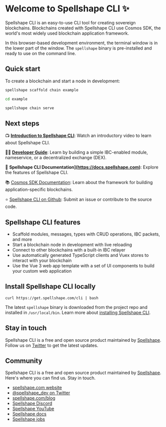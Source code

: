 # Welcome to Spellshape CLI ✨

Spellshape CLI is an easy-to-use CLI tool for creating sovereign blockchains. Blockchains created with Spellshape CLI use Cosmos SDK, the world's most widely used blockchain application framework.

In this browser-based development environment, the terminal window is in the lower part of the window. The `spellshape` binary is pre-installed and ready to use on the command line.

## Quick start

To create a blockchain and start a node in development:

```bash
spellshape scaffold chain example

cd example

spellshape chain serve
```

## Next steps

📺 **[Introduction to Spellshape CLI](https://www.youtube.com/watch?v=5RqAIE0b8Kw)**: Watch an introductory video to learn about Spellshape CLI.

🧑‍🏫 **[Developer Guide](https://docs.spellshape.com/guide)**: Learn by building a simple IBC-enabled module, nameservice, or a decentralized exchange (DEX).

📕 **Spellshape CLI Documentation](<https://docs.spellshape.com>)**: Explore the features of Spellshape CLI.

📚 [Cosmos SDK Documentation](https://docs.cosmos.network): Learn about the framework for building application-specific blockchains.

⭐️ [Spellshape CLI on Github](https://github.com/spellshape/cli): Submit an issue or contribute to the source code.

## Spellshape CLI features

* Scaffold modules, messages, types with CRUD operations, IBC packets, and more
* Start a blockchain node in development with live reloading
* Connect to other blockchains with a built-in IBC relayer
* Use automatically generated TypeScript clients and Vuex stores to interact with your blockchain
* Use the Vue 3 web app template with a set of UI components to build your custom web application

## Install Spellshape CLI locally

```
curl https://get.spellshape.com/cli | bash
```

The latest `spellshape` binary is downloaded from the project repo and installed in `/usr/local/bin`. Learn more about [installing Spellshape CLI](https://docs.spellshape.com/guide/install).

## Stay in touch

Spellshape CLI is a free and open source product maintained by [Spellshape](https://spellshape.com). Follow us on [Twitter](https://twitter.com/spellshape_dev) to get the latest updates.

## Community

Spellshape CLI is a free and open source product maintained by [Spellshape](https://spellshape.com). Here's where you can find us. Stay in touch.

* [spellshape.com website](https://spellshape.com)
* [@spellshape_dev on Twitter](https://twitter.com/spellshape_dev)
* [spellshape.com/blog](https://spellshape.com/blog)
* [Spellshape Discord](https://discord.gg/spellshape)
* [Spellshape YouTube](https://www.youtube.com/@spellshapehq)
* [Spellshape docs](https://docs.spellshape.com)
* [Spellshape jobs](https://spellshape.com/careers)
